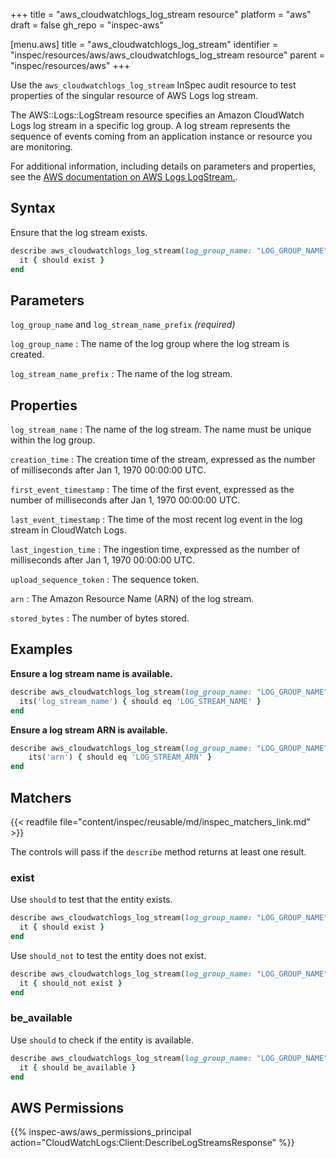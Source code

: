 +++
title = "aws_cloudwatchlogs_log_stream resource"
platform = "aws"
draft = false
gh_repo = "inspec-aws"

[menu.aws]
title = "aws_cloudwatchlogs_log_stream"
identifier = "inspec/resources/aws/aws_cloudwatchlogs_log_stream resource"
parent = "inspec/resources/aws"
+++

Use the `aws_cloudwatchlogs_log_stream` InSpec audit resource to test properties of the singular resource of AWS Logs log stream.

The AWS::Logs::LogStream resource specifies an Amazon CloudWatch Logs log stream in a specific log group. A log stream represents the sequence of events coming from an application instance or resource you are monitoring.

For additional information, including details on parameters and properties, see the [AWS documentation on AWS Logs LogStream.](https://docs.aws.amazon.com/AWSCloudFormation/latest/UserGuide/aws-resource-logs-logstream.html).

## Syntax

Ensure that the log stream exists.

```ruby
describe aws_cloudwatchlogs_log_stream(log_group_name: "LOG_GROUP_NAME", log_stream_name_prefix: 'LOG_STREAM_NAME') do
  it { should exist }
end
```

## Parameters

`log_group_name` and `log_stream_name_prefix` _(required)_

`log_group_name`
: The name of the log group where the log stream is created.

`log_stream_name_prefix`
: The name of the log stream.

## Properties

`log_stream_name`
: The name of the log stream. The name must be unique within the log group.

`creation_time`
: The creation time of the stream, expressed as the number of milliseconds after Jan 1, 1970 00:00:00 UTC.

`first_event_timestamp`
: The time of the first event, expressed as the number of milliseconds after Jan 1, 1970 00:00:00 UTC.

`last_event_timestamp`
: The time of the most recent log event in the log stream in CloudWatch Logs.

`last_ingestion_time`
: The ingestion time, expressed as the number of milliseconds after Jan 1, 1970 00:00:00 UTC.

`upload_sequence_token`
: The sequence token.

`arn`
: The Amazon Resource Name (ARN) of the log stream.

`stored_bytes`
: The number of bytes stored.

## Examples

**Ensure a log stream name is available.**

```ruby
describe aws_cloudwatchlogs_log_stream(log_group_name: "LOG_GROUP_NAME", log_stream_name_prefix: 'LOG_STREAM_NAME') do
  its('log_stream_name') { should eq 'LOG_STREAM_NAME' }
end
```

**Ensure a log stream ARN is available.**

```ruby
describe aws_cloudwatchlogs_log_stream(log_group_name: "LOG_GROUP_NAME", log_stream_name_prefix: 'LOG_STREAM_NAME') do
    its('arn') { should eq 'LOG_STREAM_ARN' }
end
```

## Matchers

{{< readfile file="content/inspec/reusable/md/inspec_matchers_link.md" >}}

The controls will pass if the `describe` method returns at least one result.

### exist

Use `should` to test that the entity exists.

```ruby
describe aws_cloudwatchlogs_log_stream(log_group_name: "LOG_GROUP_NAME", log_stream_name_prefix: 'LOG_STREAM_NAME') do
  it { should exist }
end
```

Use `should_not` to test the entity does not exist.

```ruby
describe aws_cloudwatchlogs_log_stream(log_group_name: "LOG_GROUP_NAME", log_stream_name_prefix: 'LOG_STREAM_NAME') do
  it { should_not exist }
end
```

### be_available

Use `should` to check if the entity is available.

```ruby
describe aws_cloudwatchlogs_log_stream(log_group_name: "LOG_GROUP_NAME", log_stream_name_prefix: 'LOG_STREAM_NAME') do
  it { should be_available }
end
```

## AWS Permissions

{{% inspec-aws/aws_permissions_principal action="CloudWatchLogs:Client:DescribeLogStreamsResponse" %}}
